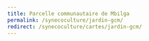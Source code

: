 ```yaml
---
title: Parcelle communautaire de Mbilga
permalink: /synecoculture/jardin-gcm/
redirect: /synecoculture/cartes/jardin-gcm/
---
```

